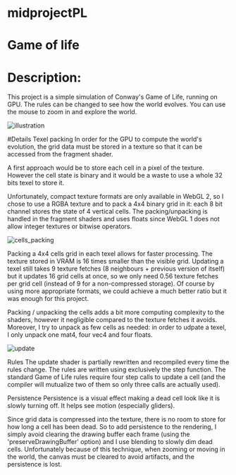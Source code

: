# midprojectPL
# Game of life 
# Description:

This project is a simple simulation of Conway's Game of Life, running on GPU.
The rules can be changed to see how the world evolves. You can use the mouse to zoom in and explore the world.

![illustration](https://user-images.githubusercontent.com/74038682/163312552-226f74f1-f181-47d3-8eb6-6d0f755e6417.png)

#Details
Texel packing
In order for the GPU to compute the world's evolution, the grid data must be stored in a texture so that it can be accessed from the fragment shader.

A first approach would be to store each cell in a pixel of the texture. However the cell state is binary and it would be a waste to use a whole 32 bits texel to store it.

Unfortunately, compact texture formats are only available in WebGL 2, so I chose to use a RGBA texture and to pack a 4x4 binary grid in it: each 8 bit channel stores the state of 4 vertical cells. The packing/unpacking is handled in the fragment shaders and uses floats since WebGL 1 does not allow integer textures or bitwise operators.

![cells_packing](https://user-images.githubusercontent.com/74038682/163312715-3afe4182-0789-46f7-9c28-7ee49e4bb7a6.png)

Packing a 4x4 cells grid in each texel allows for faster processing. The texture stored in VRAM is 16 times smaller than the visible grid. Updating a texel still takes 9 texture fetches (8 neighbours + previous version of itself) but it updates 16 grid cells at once, so we only need 0.56 texture fetches per grid cell (instead of 9 for a non-compressed storage). Of course by using more appropriate formats, we could achieve a much better ratio but it was enough for this project.

Packing / unpacking the cells adds a bit more computing complexity to the shaders, however it negligible compared to the texture fetches it avoids. Moreover, I try to unpack as few cells as needed: in order to udpate a texel, I only unpack one mat4, four vec4 and four floats.

![update](https://user-images.githubusercontent.com/74038682/163312748-fb798368-7832-4a1d-ab15-96f78a0371f0.png)


Rules
The update shader is partially rewritten and recompiled every time the rules change. The rules are written using exclusively the step function. The standard Game of Life rules require four step calls to update a cell (and the compiler will mutualize two of them so only three calls are actually used).

Persistence
Persistence is a visual effect making a dead cell look like it is slowly turning off. It helps see motion (especially gliders).

Since grid data is compressed into the texture, there is no room to store for how long a cell has been dead. So to add persistence to the rendering, I simply avoid clearing the drawing buffer each frame (using the 'preserveDrawingBuffer' option) and I use blending to slowly dim dead cells. Unfortunately because of this technique, when zooming or moving in the world, the canvas must be cleared to avoid artifacts, and the persistence is lost.
